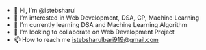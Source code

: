 - 👋 Hi, I’m @istebsharul
- 👀 I’m interested in Web Development, DSA, CP, Machine Learning
- 🌱 I’m currently learning DSA and Machine Learning Algorithm
- 💞️ I’m looking to collaborate on Web Development Project
- 📫 How to reach me istebsharulbari919@gmail.com

<!---
istebsharul/istebsharul is a ✨ special ✨ repository because its `README.md` (this file) appears on your GitHub profile.
You can click the Preview link to take a look at your changes.
--->

